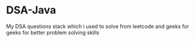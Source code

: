 # DSA-Java


My DSA questions stack which i used to solve from leetcode and geeks for geeks for better problem solving skills


